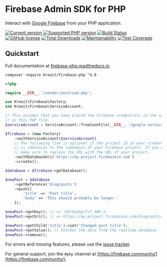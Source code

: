 # Firebase Admin SDK for PHP

Interact with [Google Firebase](https://firebase.google.com) from your PHP application.

[![Current version](https://img.shields.io/packagist/v/kreait/firebase-php.svg)](https://packagist.org/packages/kreait/firebase-php)
[![Supported PHP version](https://img.shields.io/packagist/php-v/kreait/firebase-php.svg)]()
[![Build Status](https://travis-ci.org/kreait/firebase-php.svg?branch=master)](https://travis-ci.org/kreait/firebase-php)
[![GitHub license](https://img.shields.io/github/license/kreait/firebase-php.svg)](https://github.com/kreait/firebase-php/blob/master/LICENSE)
[![Total Downloads](https://img.shields.io/packagist/dt/kreait/firebase-php.svg)]()
[![Maintainability](https://api.codeclimate.com/v1/badges/577e2f8f5df7f4133675/maintainability)](https://codeclimate.com/github/kreait/firebase-php/maintainability)
[![Test Coverage](https://api.codeclimate.com/v1/badges/577e2f8f5df7f4133675/test_coverage)](https://codeclimate.com/github/kreait/firebase-php/test_coverage)

## Quickstart

Full documentation at [firebase-php.readthedocs.io](https://firebase-php.readthedocs.io/).

```bash
composer require kreait/firebase-php ^4.0
```

```php
<?php

require __DIR__.'/vendor/autoload.php';

use Kreait\Firebase\Factory;
use Kreait\Firebase\ServiceAccount;

// This assumes that you have placed the Firebase credentials in the same directory
// as this PHP file.
$serviceAccount = ServiceAccount::fromJsonFile(__DIR__.'/google-service-account.json');

$firebase = (new Factory)
    ->withServiceAccount($serviceAccount)
    // The following line is optional if the project id in your credentials file
    // is identical to the subdomain of your Firebase project. If you need it,
    // make sure to replace the URL with the URL of your project.
    ->withDatabaseUri('https://my-project.firebaseio.com')
    ->create();

$database = $firebase->getDatabase();

$newPost = $database
    ->getReference('blog/posts')
    ->push([
        'title' => 'Post title',
        'body' => 'This should probably be longer.'
    ]);

$newPost->getKey(); // => -KVr5eu8gcTv7_AHb-3-
$newPost->getUri(); // => https://my-project.firebaseio.com/blog/posts/-KVr5eu8gcTv7_AHb-3-

$newPost->getChild('title')->set('Changed post title');
$newPost->getValue(); // Fetches the data from the realtime database
$newPost->remove();
```

For errors and missing features, please use the [issue tracker](https://github.com/kreait/firebase-php/issues/).

For general support, join the `#php` channel at [https://firebase.community/](https://firebase.community/).
